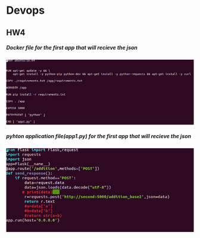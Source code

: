 # Devops

## HW4
##### Docker file for the first app that will recieve the json
![imghw1-1](https://github.com/zaowad/Devops/blob/main/devops-ss/class_04/Dockerfile_of_application_recieving_the_json_containing_numbers_to_add_1.png)
##### pyhton application file(app1.py) for the first app that will recieve the json
![imghw1-2](https://github.com/zaowad/Devops/blob/main/devops-ss/class_04/application_receiving_the_json_2.png)
